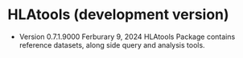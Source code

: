 # HLAtools (development version)

* Version 0.7.1.9000 Ferburary 9, 2024
  HLAtools Package contains reference datasets, along side query and analysis tools. 

